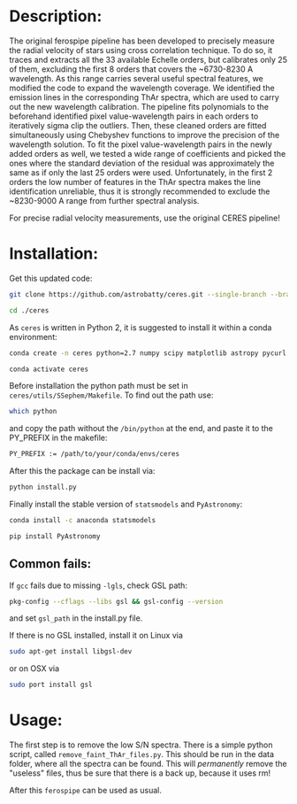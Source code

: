 # Description:

The original ferospipe pipeline has been developed to precisely measure the radial velocity of
stars using cross correlation technique. To do so, it traces and extracts all the 33 available
Echelle orders, but calibrates only 25 of them, excluding the first 8 orders that covers the
~6730-8230 A wavelength. As this range carries several useful spectral features, we modified
the code to expand the wavelength coverage. We identified the emission lines in the corresponding
ThAr spectra, which are used to carry out the new wavelength calibration. The pipeline fits
polynomials to the beforehand identified pixel value-wavelength pairs in each orders to
iteratively sigma clip the outliers. Then, these cleaned orders are fitted simultaneously
using Chebyshev functions to improve the precision of the wavelength solution. To fit the
pixel value-wavelength pairs in the newly added orders as well, we tested a wide range of
coefficients and picked the ones where the standard deviation of the residual was approximately
the same as if only the last 25 orders were used. Unfortunately, in the first 2 orders the
low number of features in the ThAr spectra makes the line identification unreliable,
thus it is strongly recommended to exclude the ~8230-9000 A range from further spectral
analysis.

For precise radial velocity measurements, use the original CERES pipeline!

# Installation:

Get this updated code:
```bash
git clone https://github.com/astrobatty/ceres.git --single-branch --branch feros_extended_wavelength

cd ./ceres
```

As `ceres` is written in Python 2, it is suggested to install it within a conda environment:
```bash
conda create -n ceres python=2.7 numpy scipy matplotlib astropy pycurl ephem

conda activate ceres
```

Before installation the python path must be set in `ceres/utils/SSephem/Makefile`. To find out the path use:
```bash
which python
```
and copy the path without the `/bin/python` at the end, and paste it to the PY_PREFIX in the makefile:
```bash
PY_PREFIX := /path/to/your/conda/envs/ceres
```

After this the package can be install via:
```bash
python install.py
```

Finally install the stable version of `statsmodels` and `PyAstronomy`:
```bash
conda install -c anaconda statsmodels

pip install PyAstronomy
```

## Common fails:
If `gcc` fails due to missing `-lgls`, check GSL path:
```bash
pkg-config --cflags --libs gsl && gsl-config --version
```

and set `gsl_path` in the install.py file.

If there is no GSL installed, install it on Linux via
```bash
sudo apt-get install libgsl-dev
```

or on OSX via
```bash
sudo port install gsl
```

# Usage:

The first step is to remove the low S/N spectra. There is a simple python script, called `remove_faint_ThAr_files.py`.
This should be run in the data folder, where all the spectra can be found. This will _permanently_ remove
the "useless" files, thus be sure that there is a back up, because it uses rm!

After this `ferospipe` can be used as usual.
